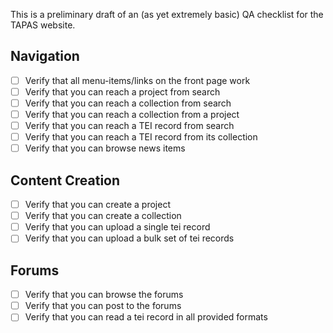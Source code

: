 This is a preliminary draft of an (as yet extremely basic) QA checklist for the TAPAS website.

## Navigation

- [ ] Verify that all menu-items/links on the front page work
- [ ] Verify that you can reach a project from search
- [ ] Verify that you can reach a collection from search
- [ ] Verify that you can reach a collection from a project
- [ ] Verify that you can reach a TEI record from search
- [ ] Verify that you can reach a TEI record from its collection
- [ ] Verify that you can browse news items

## Content Creation
- [ ] Verify that you can create a project
- [ ] Verify that you can create a collection
- [ ] Verify that you can upload a single tei record
- [ ] Verify that you can upload a bulk set of tei records

## Forums
- [ ] Verify that you can browse the forums
- [ ] Verify that you can post to the forums
- [ ] Verify that you can read a tei record in all provided formats
